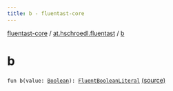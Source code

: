 ```yaml
---
title: b - fluentast-core
---
```


[fluentast-core](../index.html) / [at.hschroedl.fluentast](index.html) / [b](.)

# b

`fun b(value: `[`Boolean`](https://kotlinlang.org/api/latest/jvm/stdlib/kotlin/-boolean/index.html)`): `[`FluentBooleanLiteral`](../at.hschroedl.fluentast.ast.expression/-fluent-boolean-literal/index.html) [(source)](http://github.com/hschroedl/fluentast/tree/master/core/at.hschroedl.fluentast/Fluentast.kt#L28)